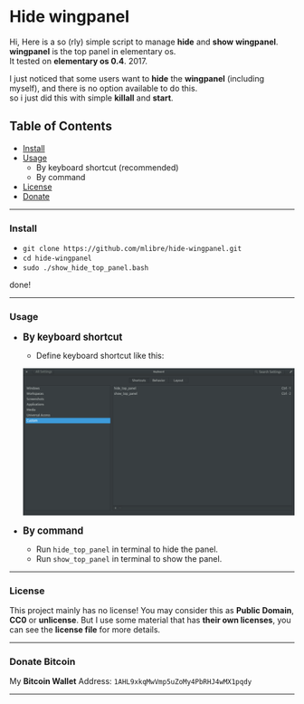 # Hide wingpanel
Hi, Here is a so (rly) simple script to manage **hide** and **show** **wingpanel**.  
**wingpanel** is the top panel in elementary os.  
It tested on **elementary os 0.4**. 2017.

I just noticed that some users want to **hide** the **wingpanel** (including myself), and there is no option available to do this.  
so i just did this with simple **killall** and **start**.

## Table of Contents
+ [Install](#Install)
+ [Usage](#usage)
	+ By keyboard shortcut (recommended)
	+ By command
+ [License](#license)
+ [Donate](#donate-bitcoin)

---
### Install
+ `git clone https://github.com/mlibre/hide-wingpanel.git`
+ `cd hide-wingpanel`
+ `sudo ./show_hide_top_panel.bash`

done!

---
### Usage
+ <big>**By keyboard shortcut**</big>
	+ Define keyboard shortcut like this:
	
	<a href="https://github.com/mlibre/hide-wingpanel/blob/master/ks.png" target="_blank"><img src="ks.png"/></a>

+ <big>**By command**</big>
	+ Run `hide_top_panel` in terminal to hide the panel.
	+ Run `show_top_panel` in terminal to show the panel.

---
### License
This project mainly has no license! You may consider this as **Public Domain**, **CC0** or **unlicense**. But I use some material that has **their own licenses**, you can see the **license file** for more details.

---
### Donate Bitcoin
My **Bitcoin Wallet** Address: `1AHL9xkqMwVmp5uZoMy4PbRHJ4wMX1pqdy`

---
